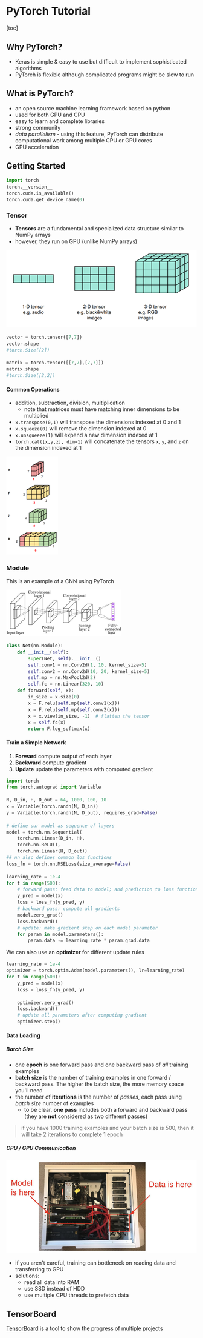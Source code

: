 # PyTorch Tutorial

[toc]

## Why PyTorch?

- Keras is simple & easy to use but difficult to implement sophisticated algorithms
- PyTorch is flexible although complicated programs might be slow to run

## What is PyTorch?

- an open source machine learning framework based on python
- used for both GPU and CPU
- easy to learn and complete libraries
- strong community
- *data parallelism* - using this feature, PyTorch can distribute computational work among multiple CPU or GPU cores 
- GPU acceleration

## Getting Started

```python
import torch
torch.__version__
torch.cuda.is_available()
torch.cuda.get_device_name(0)
```

### Tensor

- **Tensors** are a fundamental and specialized data structure similar to NumPy arrays 
- however, they run on GPU (unlike NumPy arrays)

<img src="images/image-20230919163627870.png" alt="image-20230919163627870" style="zoom:80%;" />

```python
vector = torch.tensor([7,7])
vector.shape
#torch.Size([2])

matrix = torch.tensor([[7,7],[7,7]])
matrix.shape
#torch.Size([2,2])
```

#### Common Operations

- addition, subtraction, division, multiplication
  - note that matrices must have matching inner dimensions to be multiplied
- `x.transpose(0,1)` will transpose the dimensions indexed at 0 and 1
- `x.squeeze(0)` will remove the dimension indexed at 0
- `x.unsqueeze(1)` will expend a new dimension indexed at 1
- `torch.cat([x,y,z], dim=1)` will concatenate the tensors `x`, `y`, and `z` on the dimension indexed at 1

<img src="images/image-20230919164830002.png" alt="image-20230919164830002" style="zoom:50%;" />

### Module

This is an example of a CNN using PyTorch

![image-20230919165617300](images/image-20230919165617300.png)

```python
class Net(nn.Module):
    def __init__(self):
        super(Net, self).__init__()
        self.conv1 = nn.Conv2d(1, 10, kernel_size=5)
        self.conv2 = nn.Conv2d(10, 20, kernel_size=5)
        self.mp = nn.MaxPool2d(2)
        self.fc = nn.Linear(320, 10)
    def forward(self, x):
        in_size = x.size(0)
        x = F.relu(self.mp(self.conv1(x)))
        x = F.relu(self.mp(self.conv2(x)))
        x = x.view(in_size, -1)  # flatten the tensor
        x = self.fc(x)
        return F.log_softmax(x)
```

#### Train a Simple Network

1. **Forward** compute output of each layer
2. **Backward** compute gradient
3. **Update** update the parameters with computed gradient

```python
import torch
from torch.autograd import Variable

N, D_in, H, D_out = 64, 1000, 100, 10
x = Variable(torch.randn(N, D_in))
y = Variable(torch.randn(N, D_out), requires_grad=False)

# define our model as sequence of layers
model = torch.nn.Sequential(
	torch.nn.Linear(D_in, H),
	torch.nn.ReLU(),
	torch.nn.Linear(H, D_out))
## nn also defines common los functions
loss_fn = torch.nn.MSELoss(size_average=False)

learning_rate = 1e-4
for t in range(500):
    # forward pass: feed data to model; and prediction to loss function
    y_pred = model(x)
    loss = loss_fn(y_pred, y)
    # backward pass: compute all gradients
    model.zero_grad()
    loss.backward()
    # update: make gradient step on each model parameter
    for param in model.parameters():
        param.data -= learning_rate * param.grad.data
```

We can also use an **optimizer** for different update rules

```python
learning_rate = 1e-4
optimizer = torch.optim.Adam(model.parameters(), lr=learning_rate)
for t in range(500):
    y_pred = model(x)
    loss = loss_fn(y_pred, y)
    
    optimizer.zero_grad()
    loss.backward()
    # update all parameters after computing gradient
    optimizer.step()
```

#### Data Loading

##### Batch Size

- one **epoch** is one forward pass and one backward pass of *all* training examples
- **batch size** is the number of training examples in one forward / backward pass. The higher the batch size, the more memory space you'll need
- the number of **iterations** is the number of *passes*, each pass using *batch size* number of examples
  - to be clear, **one pass** includes both a forward and backward pass (they are **not** considered as two different passes)

> if you have $1000$ training examples and your batch size is $500$, then it will take $2$ iterations to complete $1$ epoch

##### CPU / GPU Communication

<img src="images/image-20230920210856273.png" alt="image-20230920210856273" style="zoom:67%;" />

- if you aren't careful, training can bottleneck on reading data and transferring to GPU
- solutions:
  - read all data into RAM
  - use SSD instead of HDD
  - use multiple CPU threads to prefetch data

## TensorBoard

[TensorBoard](https://www.tensorflow.org/tensorboard) is a tool to show the progress of multiple projects


